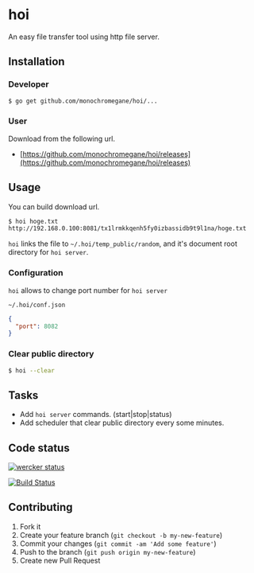 # hoi

An easy file transfer tool using http file server.

## Installation

### Developer

```sh
$ go get github.com/monochromegane/hoi/...
```

### User

Download from the following url.

- [https://github.com/monochromegane/hoi/releases](https://github.com/monochromegane/hoi/releases)


## Usage

You can build download url.

```sh
$ hoi hoge.txt
http://192.168.0.100:8081/tx1lrmkkqenh5fy0izbassidb9t9l1na/hoge.txt
```

`hoi` links the file to `~/.hoi/temp_public/random`, and it's document root directory for `hoi server`.

### Configuration

`hoi` allows to change port number for `hoi server`

`~/.hoi/conf.json`

```json
{
  "port": 8082
}
```

### Clear public directory

```sh
$ hoi --clear
```

## Tasks

- Add `hoi server` commands. (start|stop|status)
- Add scheduler that clear public directory every some minutes.

## Code status

[![wercker status](https://app.wercker.com/status/69e506b638dc36b51678adce4cd215b6/m/master "wercker status")](https://app.wercker.com/project/bykey/69e506b638dc36b51678adce4cd215b6)

[![Build Status](https://travis-ci.org/monochromegane/hoi.svg?branch=master)](https://travis-ci.org/monochromegane/hoi)

## Contributing

1. Fork it
2. Create your feature branch (`git checkout -b my-new-feature`)
3. Commit your changes (`git commit -am 'Add some feature'`)
4. Push to the branch (`git push origin my-new-feature`)
5. Create new Pull Request

